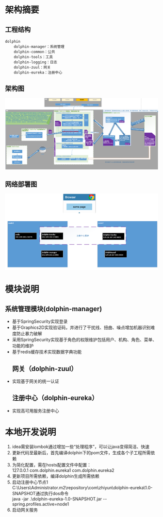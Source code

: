 
# 架构摘要 
## 工程结构   
    dolphin  
        dolphin-manager：系统管理    
        dolphin-common：公共  
        dolphin-tools：工具
        dolphin-logging：日志     
        dolphin-zuul：网关  
        dolphin-eureka：注册中心  
 ##   架构图
 ![](images/jgt.png)
 
 ##   网络部署图
  ![](images/bst.png)
 
 # 模块说明
  ## 系统管理模块(dolphin-manager)
 * 基于SpringSecurity实现登录
 * 基于Graphics2D实现验证码，并进行了干扰线、扭曲、噪点增加机器识别难度防止暴力破解  
 * 采用SpringSecurity实现基于角色的权限维护包括用户、机构、角色、菜单、功能的维护  
 * 基于redis缓存技术实现数据字典功能  
   ## 网关（dolphin-zuul）
 * 实现基于网关的统一认证  
   ## 注册中心（dolphin-eureka）  
 * 实现高可用服务注册中心  
 
 # 本地开发说明  
1. idea需安装lombok通过增加一些“处理程序”，可以让java变得简洁、快速    
2. 更新代码至最新后，首先编译dolphin下的pom文件，生成各个子工程所需依赖    
3.  为简化配置，需在hosts配置文件中配置：  
    127.0.0.1 com.dolphin.eureka1 com.dolphin.eureka2    
4.  更新项目所需依赖，编译dolphin生成所需依赖
5. 启动注册中心节点1
    C:\Users\Administrator\.m2\repository\com\zhiyun\dolphin-eureka\1.0-SNAPSHOT通过执行dos命令  
     java -jar .\dolphin-eureka-1.0-SNAPSHOT.jar --spring.profiles.active=node1
6. 启动网关服务  

